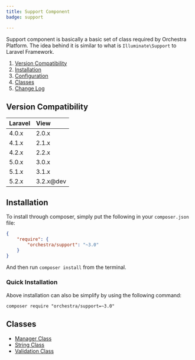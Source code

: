 ```yaml
---
title: Support Component
badge: support

---
```


Support component is basically a basic set of class required by Orchestra Platform. The idea behind it is similar to what is `Illuminate\Support` to Laravel Framework.

1. [Version Compatibility](#compatibility)
2. [Installation](#installation)
3. [Configuration](#configuration)
4. [Classes](#classes)
5. [Change Log]({doc-url}/components/support/changes#v3-2)

<a name="compatibility"></a>
## Version Compatibility

 Laravel  | View
:---------|:----------
 4.0.x    | 2.0.x
 4.1.x    | 2.1.x
 4.2.x    | 2.2.x
 5.0.x    | 3.0.x
 5.1.x    | 3.1.x
 5.2.x     | 3.2.x@dev

<a name="installation"></a>
## Installation

To install through composer, simply put the following in your `composer.json` file:

```json
{
	"require": {
		"orchestra/support": "~3.0"
	}
}
```

And then run `composer install` from the terminal.

<a name="quick-installation"></a>
### Quick Installation

Above installation can also be simplify by using the following command:

    composer require "orchestra/support=~3.0"

<a name="classes"></a>
## Classes

* [Manager Class]({doc-url}/components/support/manager)
* [String Class]({doc-url}/components/support/str)
* [Validation Class]({doc-url}/components/support/validator)
